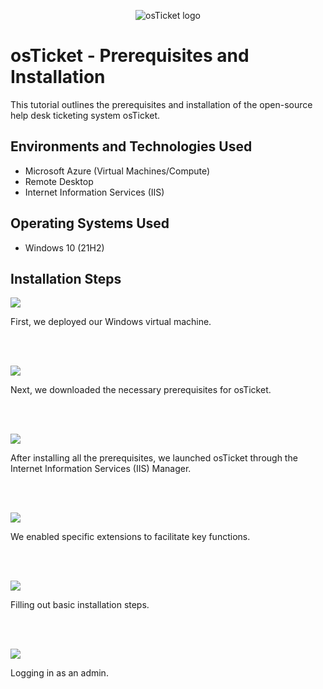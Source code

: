 <p align="center">
<img src="https://i.imgur.com/Clzj7Xs.png" alt="osTicket logo"/>
</p>

<h1>osTicket - Prerequisites and Installation</h1>
This tutorial outlines the prerequisites and installation of the open-source help desk ticketing system osTicket.<br />


<h2>Environments and Technologies Used</h2>

- Microsoft Azure (Virtual Machines/Compute)
- Remote Desktop
- Internet Information Services (IIS)

<h2>Operating Systems Used </h2>

- Windows 10</b> (21H2)

<h2>Installation Steps</h2>

<p>
<img src="https://i.imgur.com/EZCox6z.jpeg"/>
</p>
<p>
First, we deployed our Windows virtual machine.
</p>
<br />
<br />

<p>
<img src="https://i.imgur.com/nXVjR9o.jpeg"/>
</p>
<p> Next, we downloaded the necessary prerequisites for osTicket.
</p>
<br />
<br />

<p>
<img src="https://i.imgur.com/DAhulNb.jpeg"/>
</p>
<p>
After installing all the prerequisites, we launched osTicket through the Internet Information Services (IIS) Manager.
</p>
<br />
<br />

<p>
<img src="https://i.imgur.com/ke9zQgS.jpeg"/>
</p>
<p>
We enabled specific extensions to facilitate key functions.
</p>
<br />
<br/>

<p>
<img src="https://i.imgur.com/yKKoDNw.jpeg"/>
</p>
<p>
Filling out basic installation steps.
</p>
<br />
<br />

<p>
<img src="https://i.imgur.com/firYh7C.jpeg"/>
</p>
<p>
Logging in as an admin.
</p>
<br />
